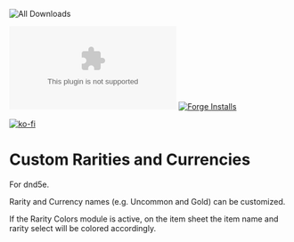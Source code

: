 ![All Downloads](https://img.shields.io/github/downloads/jessev14/custom-rarities-and-currencies/total?style=for-the-badge)

![Latest Release Download Count](https://img.shields.io/github/downloads/jessev14/custom-rarities-and-currencies/latest/CRC.zip)
[![Forge Installs](https://img.shields.io/badge/dynamic/json?label=Forge%20Installs&query=package.installs&suffix=%25&url=https%3A%2F%2Fforge-vtt.com%2Fapi%2Fbazaar%2Fpackage%2Fcustom-rarities-and-currencies&colorB=4aa94a)](https://forge-vtt.com/bazaar#package=custom-rarities-and-currencies)

[![ko-fi](https://ko-fi.com/img/githubbutton_sm.svg)](https://ko-fi.com/jessev14)

# Custom Rarities and Currencies

For dnd5e.

Rarity and Currency names (e.g. Uncommon and Gold) can be customized.

If the Rarity Colors module is active, on the item sheet the item name and rarity select will be colored accordingly.
